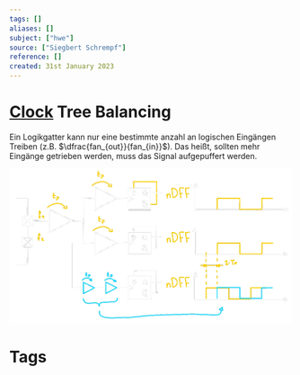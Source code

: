 ```yaml
---
tags: []
aliases: []
subject: ["hwe"]
source: ["Siegbert Schrempf"]
reference: []
created: 31st January 2023
---
```


# [Clock](hwe/Oszillatoren/Clock%20Generierung.md) Tree Balancing

Ein Logikgatter kann nur eine bestimmte anzahl an logischen Eingängen Treiben (z.B. $\dfrac{fan_{out}}{fan_{in}}$).
Das heißt, sollten mehr Eingänge getrieben werden, muss das Signal aufgepuffert werden.

![clock_tree_balancing](hwe/assets/clock_tree_balancing.png)

# Tags
